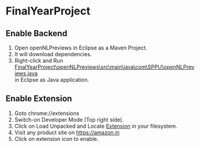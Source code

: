 # FinalYearProject 
## Enable Backend
1. Open openNLPreviews in Eclipse as a Maven Project.
2. It will download dependencies.
3. Right-click and Run [FinalYearProject\openNLPreviews\src\main\java\com\SPPU\openNLPreviews.java](https://github.com/Shubhamd13/FinalYearProject/blob/master/openNLPreviews/src/main/java/com/SPPU/openNLPreviews/OpenNlPreviewsApplication.java)  
in Eclipse as Java application.
## Enable Extension
1. Goto chrome://extensions
2. Switch-on Developer Mode (Top right side).
3. Click on Load Unpacked and Locate [Extension](https://github.com/Shubhamd13/FinalYearProject/tree/master/Extension) in your filesystem.
4. Visit any product site on https://amazon.in 
5. Click on extension icon to enable. 

